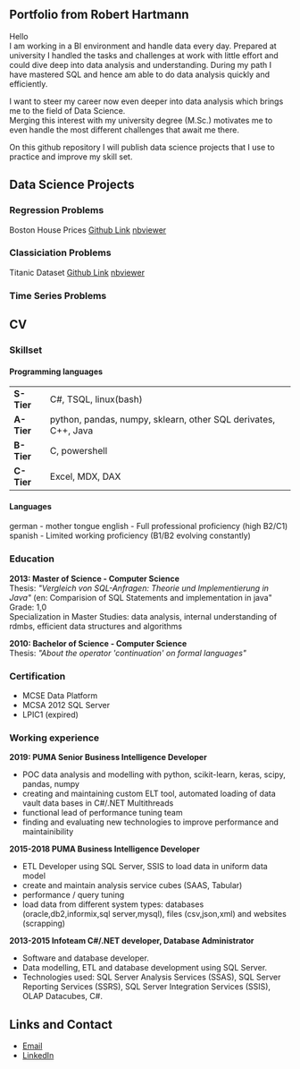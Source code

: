 ## Portfolio from Robert Hartmann

Hello  
I am working in a BI environment and handle data every day. Prepared at university I handled the tasks and challenges at work with little effort and could dive deep into data analysis and understanding. During my path I have mastered SQL and hence am able to do data analysis quickly and efficiently.  

I want to steer my career now even deeper into data analysis which brings me to the field of Data Science.  
Merging this interest with my university degree (M.Sc.) motivates me to even handle the most different challenges that await me there.

On this github repository I will publish data science projects that I use to practice and improve my skill set.

## Data Science Projects
### Regression Problems

Boston House Prices [Github Link](https://github.com/tuxmania87/AIRepo/blob/master/regression-notebooks/Boston%20House%20Prices.ipynb) [nbviewer](https://nbviewer.jupyter.org/github/tuxmania87/AIRepo/blob/master/regression-notebooks/Boston%20House%20Prices.ipynb)

### Classiciation Problems
Titanic Dataset [Github Link](https://github.com/tuxmania87/AIRepo/blob/master/classification-notebooks/Titanic%20data.ipynb) [nbviewer](https://nbviewer.jupyter.org/github/tuxmania87/AIRepo/blob/master/classification-notebooks/Titanic%20data.ipynb)

### Time Series Problems

## CV 

### Skillset

#### Programming languages


|   |  |
|--|--|
|**S-Tier**| C#, TSQL, linux(bash) |
|**A-Tier**| python, pandas, numpy, sklearn, other SQL derivates, C++, Java |
|**B-Tier**| C, powershell |
|**C-Tier**| Excel, MDX, DAX |


#### Languages
german - mother tongue 
english - Full professional proficiency (high B2/C1)
spanish - Limited working proficiency (B1/B2 evolving constantly)

### Education

 **2013: Master of Science - Computer Science**  
 Thesis: *"Vergleich von SQL-Anfragen: Theorie und Implementierung in Java"* (en: Comparision of SQL Statements and implementation in java"  
 Grade: 1,0  
 Specialization in Master Studies: data analysis, internal understanding of rdmbs, efficient data structures and algorithms

 **2010: Bachelor of Science - Computer Science**  
 Thesis: *"About the operator 'continuation' on formal languages"*  

### Certification
* MCSE Data Platform
* MCSA 2012 SQL Server
* LPIC1 (expired)

### Working experience 

 **2019: PUMA Senior Business Intelligence Developer**
 * POC data analysis and modelling with python, scikit-learn, keras, scipy, pandas, numpy
 * creating and maintaining custom ELT tool, automated loading of data vault data bases in C#/.NET Multithreads
 * functional lead of performance tuning team
 * finding and evaluating new technologies to improve performance and maintainibility
 
 **2015-2018 PUMA Business Intelligence Developer**
 * ETL Developer using SQL Server, SSIS to load data in uniform data model
 * create and maintain analysis service cubes (SAAS, Tabular)
 * performance / query tuning
 * load data from different system types: databases (oracle,db2,informix,sql server,mysql), files (csv,json,xml) and websites (scrapping)
 
 **2013-2015 Infoteam C#/.NET developer, Database Administrator**
 * Software and database developer. 
 * Data modelling, ETL and database development using SQL Server. 
 * Technologies used: SQL Server Analysis Services (SSAS), SQL Server Reporting Services (SSRS), SQL Server Integration Services (SSIS), OLAP Datacubes, C#.

## Links and Contact

* [Email](mailto:robert@keinerspieltmitmir.de)
* [LinkedIn](https://www.linkedin.com/in/robert-hartmann-53b4699a/)

